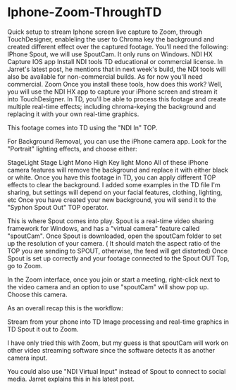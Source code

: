 # Iphone-Zoom-ThroughTD
Quick setup to stream Iphone screen live capture to Zoom, through TouchDesigner, enableling the user to Chroma key the background and created different effect over the captured footage. 
You'll need the following:
IPhone
Spout, we will use SpoutCam. It only runs on Windows.
NDI HX Capture IOS app
Install NDI tools 
TD educational or commercial license. In Jarret's latest post, he mentions that in next week's build, the NDI tools will also be available for non-commercial builds. As for now you'll need commercial.
Zoom
Once you install these tools, how does this work? 
Well, you will use the NDI HX app to capture your iPhone screen and stream it into TouchDesigner. In TD, you'll be able to process this footage and create multiple real-time effects; including chroma-keying the background and replacing it with your own real-time graphics.

This footage comes into TD using the "NDI In" TOP.

For Background Removal, you can use the iPhone camera app. Look for the "Portrait" lighting effects, and choose either: 

StageLight
Stage Light Mono
High Key light Mono
All of these iPhone camera features will remove the background and replace it with either black or white. Once you have this footage in TD, you can apply different TOP effects to clear the background. I added some examples in the TD file I'm sharing, but settings will depend on your facial features, clothing, lighting, etc
Once you have created your new background, you will send it to the "Syphon Spout Out" TOP operator. 

This is where Spout comes into play. Spout is a real-time video sharing framework for Windows,  and has a "virtual camera" feature called "spoutCam". Once Spout is downloaded, open the spoutCam folder to set up the resolution of your camera. ( It should match the aspect ratio of the TOP you are sending to SPOUT, otherwise, the feed will get distorted) 
Once Spout is set up correctly and your footage connected to the Spout OUT Top, go to Zoom. 

In the Zoom interface, once you join or start a meeting, right-click next to the video camera and an option to use "spoutCam" will show pop up. Choose this camera. 

As an overall recap this is the workflow: 

Stream from your phone into TD
Image processing and real-time graphics in TD
Spout it out to Zoom.

I have only tried this with Zoom, but my guess is that spoutCam will work on other video streaming software since the software detects it as another camera input.

You could also use "NDI Virtual Input" instead of Spout to connect to social media. Jarret explains this in his latest post. 
